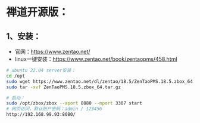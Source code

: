 # 禅道开源版：

## 1、安装：

- 官网：https://www.zentao.net/
- linux一键安装：https://www.zentao.net/book/zentaopms/458.html

```bash
# ubuntu 22.04 server安装：
cd /opt
sudo wget https://www.zentao.net/dl/zentao/18.5/ZenTaoPMS.18.5.zbox_64.tar.gz
sudo tar -xvf ZenTaoPMS.18.5.zbox_64.tar.gz

# 启动：
sudo /opt/zbox/zbox --aport 8080 --mport 3307 start
# 网页访问，默认账户密码：admin / 123456
http://192.168.99.93:8080/
```

